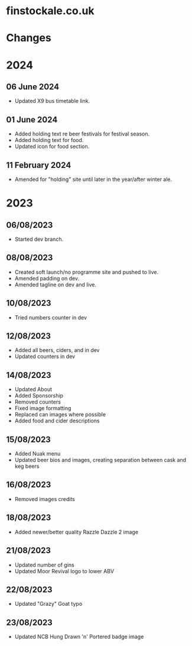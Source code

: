 # finstockale.co.uk

# Changes

# 2024

## 06 June 2024
- Updated X9 bus timetable link.

## 01 June 2024
- Added holding text re beer festivals for festival season.
- Added holding text for food.
- Updated icon for food section.

## 11 February 2024
- Amended for "holding" site until later in the year/after winter ale.

# 2023

## 06/08/2023
- Started dev branch.

## 08/08/2023
- Created soft launch/no programme site and pushed to live.
- Amended padding on dev.
- Amended tagline on dev and live.

## 10/08/2023
- Tried numbers counter in dev

## 12/08/2023
- Added all beers, ciders, and in dev
- Updated counters in dev

## 14/08/2023
- Updated About
- Added Sponsorship
- Removed counters
- Fixed image formatting
- Replaced can images where possible
- Added food and cider descriptions

## 15/08/2023
- Added Nuak menu
- Updated beer bios and images, creating separation between cask and keg beers

## 16/08/2023
- Removed images credits

## 18/08/2023
- Added newer/better quality Razzle Dazzle 2 image

## 21/08/2023
- Updated number of gins
- Updated Moor Revival logo to lower ABV

## 22/08/2023
- Updated "Grazy" Goat typo

## 23/08/2023
- Updated NCB Hung Drawn 'n' Portered badge image